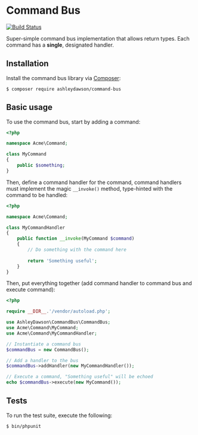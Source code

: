 Command Bus
===========

[![Build Status](https://travis-ci.org/AshleyDawson/CommandBus.svg?branch=master)](https://travis-ci.org/AshleyDawson/CommandBus)

Super-simple command bus implementation that allows return types. Each command has a **single**, designated handler.

Installation
------------

Install the command bus library via [Composer](https://getcomposer.org):

```
$ composer require ashleydawson/command-bus
```

Basic usage
-----------

To use the command bus, start by adding a command:

```php
<?php

namespace Acme\Command;

class MyCommand
{
    public $something;
}
```

Then, define a command handler for the command, command handlers must implement the magic `__invoke()` method, type-hinted
with the command to be handled:

```php
<?php

namespace Acme\Command;

class MyCommandHandler
{
    public function __invoke(MyCommand $command)
    {
        // Do something with the command here
        
        return 'Something useful';
    }
}
```

Then, put everything together (add command handler to command bus and execute command):

```php
<?php

require __DIR__.'/vendor/autoload.php';

use AshleyDawson\CommandBus\CommandBus;
use Acme\Command\MyCommand;
use Acme\Command\MyCommandHandler;

// Instantiate a command bus
$commandBus = new CommandBus();

// Add a handler to the bus
$commandBus->addHandler(new MyCommandHandler());

// Execute a command, "Something useful" will be echoed
echo $commandBus->execute(new MyCommand());
```

Tests
-----

To run the test suite, execute the following:

```
$ bin/phpunit
```